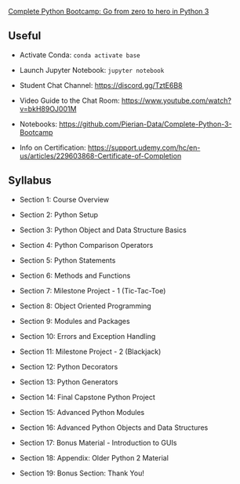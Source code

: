 [Complete Python Bootcamp: Go from zero to hero in Python 3](https://www.udemy.com/course/complete-python-bootcamp/)

## Useful

* Activate Conda: `conda activate base`

* Launch Jupyter Notebook: `jupyter notebook`

* Student Chat Channel: https://discord.gg/TztE6B8

* Video Guide to the Chat Room: https://www.youtube.com/watch?v=bkH89OJ001M

* Notebooks: https://github.com/Pierian-Data/Complete-Python-3-Bootcamp

* Info on Certification:  https://support.udemy.com/hc/en-us/articles/229603868-Certificate-of-Completion

## Syllabus

* Section 1: Course Overview

* Section 2: Python Setup

* Section 3: Python Object and Data Structure Basics

* Section 4: Python Comparison Operators

* Section 5: Python Statements

* Section 6: Methods and Functions

* Section 7: Milestone Project - 1 (Tic-Tac-Toe)

* Section 8: Object Oriented Programming

* Section 9: Modules and Packages

* Section 10: Errors and Exception Handling

* Section 11: Milestone Project - 2 (Blackjack)

* Section 12: Python Decorators

* Section 13: Python Generators

* Section 14: Final Capstone Python Project

* Section 15: Advanced Python Modules

* Section 16: Advanced Python Objects and Data Structures

* Section 17: Bonus Material - Introduction to GUIs

* Section 18: Appendix: Older Python 2 Material

* Section 19: Bonus Section: Thank You!